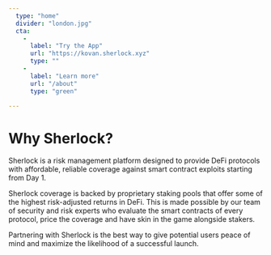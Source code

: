 ```yaml
---
  type: "home"
  divider: "london.jpg"
  cta:
    -
      label: "Try the App"
      url: "https://kovan.sherlock.xyz"
      type: ""
    -
      label: "Learn more"
      url: "/about"
      type: "green"

---
```


# Why Sherlock?

Sherlock is a risk management platform designed to provide DeFi protocols with affordable, reliable coverage against smart contract exploits starting from Day 1.

Sherlock coverage is backed by proprietary staking pools that offer some of the highest risk-adjusted returns in DeFi. This is made possible by our team of security and risk experts who evaluate the smart contracts of every protocol, price the coverage and have skin in the game alongside stakers.

Partnering with Sherlock is the best way to give potential users peace of mind and maximize the likelihood of a successful launch.
